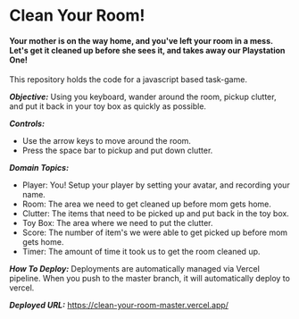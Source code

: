 <!-- @format -->

# Clean Your Room!

#### Your mother is on the way home, and you've left your room in a mess. Let's get it cleaned up before she sees it, and takes away our Playstation One!

This repository holds the code for a javascript based task-game.

**_Objective:_**
Using you keyboard, wander around the room, pickup clutter, and put it back in your toy box as quickly as possible.

**_Controls:_**

- Use the arrow keys to move around the room.
- Press the space bar to pickup and put down clutter.

**_Domain Topics:_**

- Player: You! Setup your player by setting your avatar, and recording your name.
- Room: The area we need to get cleaned up before mom gets home.
- Clutter: The items that need to be picked up and put back in the toy box.
- Toy Box: The area where we need to put the clutter.
- Score: The number of item's we were able to get picked up before mom gets home.
- Timer: The amount of time it took us to get the room cleaned up.

**_How To Deploy:_**
Deployments are automatically managed via Vercel pipeline. When you push to the master branch, it will automatically deploy to vercel.

**_Deployed URL:_**
https://clean-your-room-master.vercel.app/
